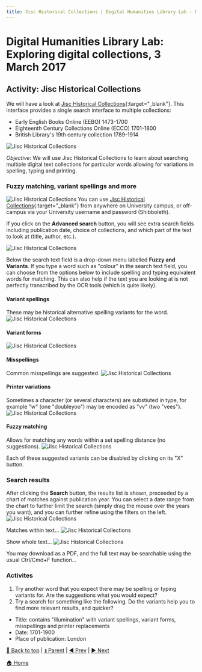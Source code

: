 ```yaml
---
title: Jisc Historical Collections | Digital Humanities Library Lab - Exploring digital collections, 3 March 2017
---
```


# Digital Humanities Library Lab: Exploring digital collections, 3 March 2017

## Activity: Jisc Historical Collections
We will have a look at [Jisc Historical Collections](http://historicaltexts.jisc.ac.uk/){:target="_blank"}. This interface  provides a single search interface to multiple collections:

- Early English Books Online (EEBO) 1473-1700
- Eighteenth Century Collections Online (ECCO) 1701-1800
- British Library's 19th century collection 1789-1914

![Jisc Historical Collections](img/jhc-110.png)

_Objective_: We will use Jisc Historical Collections to learn about searching multiple digital text collections for particular words allowing for variations in spelling, typing and printing.

### Fuzzy matching, variant spellings and more

![Jisc Historical Collections](img/jhc-120.png)
You can use [Jisc Historical Collections](http://historicaltexts.jisc.ac.uk/){:target="_blank"} from anywhere on University campus, or off-campus via your University username and password (Shibboleth).

If you click on the __Advanced search__ button, you will see extra search fields including publication date, choice of collections, and which part of the text to look at (title, author, etc.). 

![Jisc Historical Collections](img/jhc-130.png)

Below the search text field is a drop-down menu labelled __Fuzzy and Variants__. If you type a word such as "colour" in the search text field, you can choose from the options below to include spelling and typing equivalent words for matching. This can also help if the text you are looking at is not perfectly transcribed by the OCR tools (which is quite likely).

#### Variant spellings
These may be historical alternative spelling variants for the word.
![Jisc Historical Collections](img/jhc-140.png)

#### Variant forms
![Jisc Historical Collections](img/jhc-142.png)

#### Misspellings
Common misspellings are suggested.
![Jisc Historical Collections](img/jhc-144.png)

#### Printer variations
Sometimes a character (or several characters) are substiuted in type, for example "w" (one "doubleyoo") may be encoded as "vv" (two "vees").
![Jisc Historical Collections](img/jhc-146.png)

#### Fuzzy matching
Allows for matching any words within a set spelling distance (no suggestions).
![Jisc Historical Collections](img/jhc-148.png)

Each of these suggested variants can be disabled by clicking on its "X" button.

### Search results
After clicking the __Search__ button, the results list is shown, preceeded by a chart of matches against publication year. You can select a date range from the chart to further limit the search (simply drag the mouse over the years you want), and you can further refine using the filters on the left.
![Jisc Historical Collections](img/jhc-150.png)

Matches within text...
![Jisc Historical Collections](img/jhc-160.png)

Show whole text...
![Jisc Historical Collections](img/jhc-170.png)

You may download as a PDF, and the full text may be searchable using the usual Ctrl/Cmd+F function...

### Activites
1. Try another word that you expect there may be spelling or typing variants for. Are the suggestions what you would expect?
2. Try a search for something like the following. Do the variants help you to find more relevant results, and quicker?
- Title: contains "illumination" with variant spellings, variant forms, misspellings and printer replacements
- Date: 1701-1900
- Place of publication: London
	



[:arrow_up_small: Back to top](#activity-jisc-historical-collections) | [:arrow_double_up: Parent](index.html) | [:arrow_backward: Prev](welcome.html) | [:arrow_forward: Next](jstortg.html)

[:house: Home](/) 